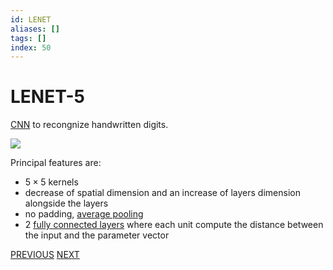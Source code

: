 ```yaml
---
id: LENET
aliases: []
tags: []
index: 50
---
```


# LENET-5

[CNN](computer_vision/CONVOLUTIONAL_NEURAL_NETWORKS.md) to recongnize handwritten digits.

![](computer_vision/Pasted%20image%2020241001101124.png)

Principal features are:

- $5\times 5$ kernels
- decrease of spatial dimension and an increase of layers dimension alongside the layers
- no padding, [average pooling](CONVOLUTIONAL_NEURAL_NETWORKS.md#POOLING%20LAYERS)
- 2 [fully connected layers](DEEP_LEARNING_AND_NEURAL_NETWORKS.md#FULLY%20CONNECTED%20LAYERS) where each unit compute the distance between the input and the parameter vector

[PREVIOUS](pages/machine_learning_cv/CONVOLUTIONAL_NEURAL_NETWORKS.md) [NEXT](computer_vision/machine_learning_cv/ALEXNET.md)
